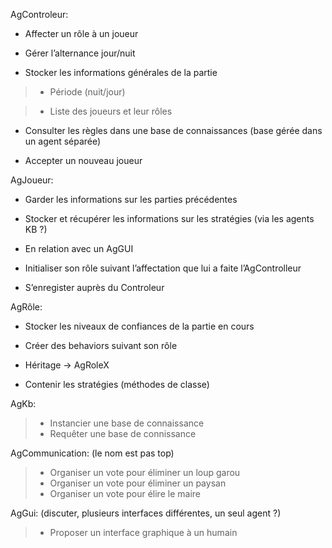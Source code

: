 AgControleur:

- Affecter un rôle à un joueur

- Gérer l’alternance jour/nuit

- Stocker les informations générales de la partie

> - Période (nuit/jour)

> - Liste des joueurs et leur rôles

- Consulter les règles dans une base de connaissances (base gérée dans un agent séparée)

- Accepter un nouveau joueur

AgJoueur:

- Garder les informations sur les parties précédentes

- Stocker et récupérer les informations sur les stratégies (via les agents KB ?)

- En relation avec un AgGUI

- Initialiser son rôle suivant l’affectation que lui a faite l’AgControlleur

- S’enregister auprès du Controleur

AgRôle:

- Stocker les niveaux de confiances de la partie en cours

- Créer des behaviors suivant son rôle

- Héritage -> AgRoleX

- Contenir les stratégies (méthodes de classe)

AgKb:
> - Instancier une base de connaissance
> - Requêter une base de connissance

AgCommunication: (le nom est pas top)
> - Organiser un vote pour éliminer un loup garou
> - Organiser un vote pour éliminer un paysan
> - Organiser un vote pour élire le maire

AgGui: (discuter, plusieurs interfaces différentes, un seul agent ?)
> - Proposer un interface graphique à un humain